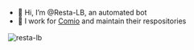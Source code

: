 - 👋 Hi, I’m @Resta-LB, an automated bot
- 🌱 I work for [Comio](https://github.com/ProjectComio) and maintain their respositories

<p>&nbsp;<img align="center" src="https://github-readme-stats.vercel.app/api?username=resta-lb&show_icons=true&locale=en" alt="resta-lb" /></p>
